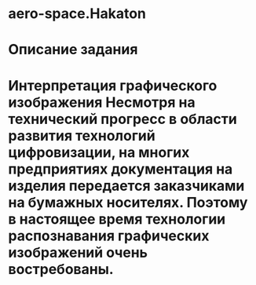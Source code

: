 # aero-space.Hakaton

# Описание задания


# Интерпретация графического изображения Несмотря на технический прогресс в области развития технологий цифровизации, на многих предприятиях документация на изделия передается заказчиками на бумажных носителях. Поэтому в настоящее время технологии распознавания графических изображений очень востребованы.
